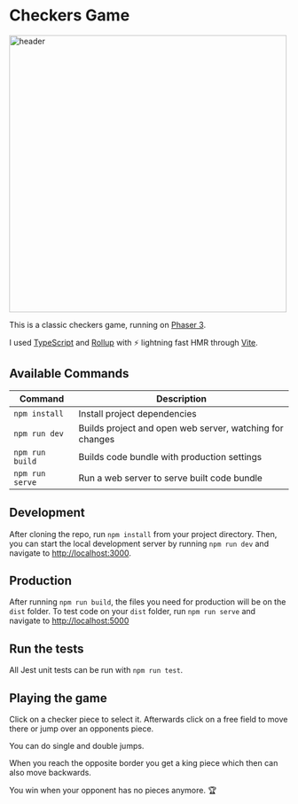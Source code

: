 # Checkers Game

 <img align="center" src="https://i.imgur.com/6lcIxDs.png" alt="header" width="500"/>

This is a classic checkers game, running on [Phaser 3](https://github.com/photonstorm/phaser).

I used [TypeScript](https://www.typescriptlang.org/) and [Rollup](https://rollupjs.org) with ⚡️ lightning fast HMR through [Vite](https://vitejs.dev/).

## Available Commands

| Command | Description |
|---------|-------------|
| `npm install` | Install project dependencies |
| `npm run dev` | Builds project and open web server, watching for changes |
| `npm run build` | Builds code bundle with production settings  |
| `npm run serve` | Run a web server to serve built code bundle |

## Development

After cloning the repo, run `npm install` from your project directory. Then, you can start the local development
server by running `npm run dev` and navigate to <http://localhost:3000>.

## Production

After running `npm run build`, the files you need for production will be on the `dist` folder.
To test code on your `dist` folder, run `npm run serve` and navigate to <http://localhost:5000>

## Run the tests

All Jest unit tests can be run with `npm run test`.

## Playing the game

Click on a checker piece to select it. Afterwards click on a free field to move there or jump
over an opponents piece.

You can do single and double jumps.

When you reach the opposite border you get a king piece which then can also move backwards.

You win when your opponent has no pieces anymore. 🏆
